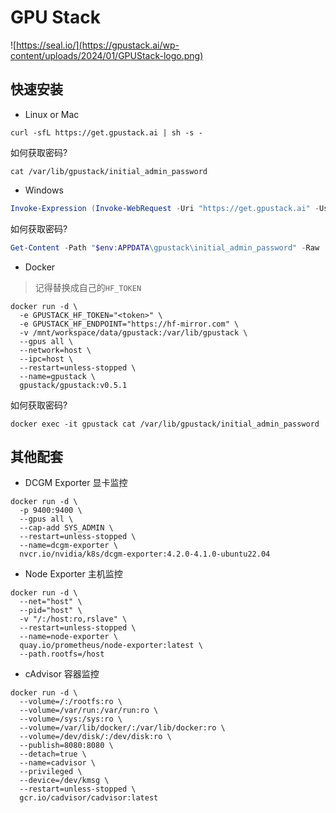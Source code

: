 # GPU Stack

![https://seal.io/](https://gpustack.ai/wp-content/uploads/2024/01/GPUStack-logo.png)

## 快速安装

- Linux or Mac
  
```shell
curl -sfL https://get.gpustack.ai | sh -s -
```

如何获取密码?

```shell
cat /var/lib/gpustack/initial_admin_password
```

- Windows

```powershell
Invoke-Expression (Invoke-WebRequest -Uri "https://get.gpustack.ai" -UseBasicParsing).Content
```

如何获取密码?

```powershell
Get-Content -Path "$env:APPDATA\gpustack\initial_admin_password" -Raw
```

- Docker

> 记得替换成自己的`HF_TOKEN`

```shell
docker run -d \
  -e GPUSTACK_HF_TOKEN="<token>" \
  -e GPUSTACK_HF_ENDPOINT="https://hf-mirror.com" \
  -v /mnt/workspace/data/gpustack:/var/lib/gpustack \
  --gpus all \
  --network=host \
  --ipc=host \
  --restart=unless-stopped \
  --name=gpustack \
  gpustack/gpustack:v0.5.1
```

如何获取密码?

```shell
docker exec -it gpustack cat /var/lib/gpustack/initial_admin_password
```

## 其他配套

- DCGM Exporter 显卡监控

```shell
docker run -d \
  -p 9400:9400 \
  --gpus all \
  --cap-add SYS_ADMIN \
  --restart=unless-stopped \
  --name=dcgm-exporter \
  nvcr.io/nvidia/k8s/dcgm-exporter:4.2.0-4.1.0-ubuntu22.04
```

- Node Exporter 主机监控

```shell
docker run -d \
  --net="host" \
  --pid="host" \
  -v "/:/host:ro,rslave" \
  --restart=unless-stopped \
  --name=node-exporter \
  quay.io/prometheus/node-exporter:latest \
  --path.rootfs=/host
```

- cAdvisor 容器监控

```shell
docker run -d \
  --volume=/:/rootfs:ro \
  --volume=/var/run:/var/run:ro \
  --volume=/sys:/sys:ro \
  --volume=/var/lib/docker/:/var/lib/docker:ro \
  --volume=/dev/disk/:/dev/disk:ro \
  --publish=8080:8080 \
  --detach=true \
  --name=cadvisor \
  --privileged \
  --device=/dev/kmsg \
  --restart=unless-stopped \
  gcr.io/cadvisor/cadvisor:latest
```
